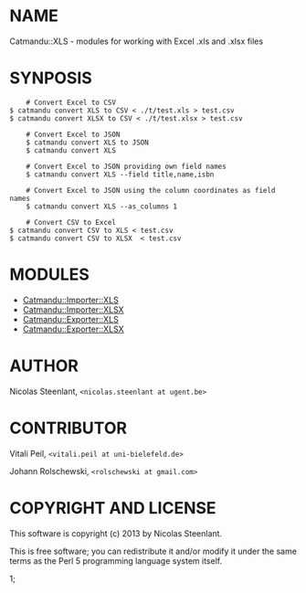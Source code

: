 # NAME

Catmandu::XLS - modules for working with Excel .xls and .xlsx files

# SYNPOSIS

        # Convert Excel to CSV
    $ catmandu convert XLS to CSV < ./t/test.xls > test.csv
    $ catmandu convert XLSX to CSV < ./t/test.xlsx > test.csv

        # Convert Excel to JSON
        $ catmandu convert XLS to JSON
        $ catmandu convert XLS 

        # Convert Excel to JSON providing own field names
        $ catmandu convert XLS --field title,name,isbn

        # Convert Excel to JSON using the column coordinates as field names
        $ catmandu convert XLS --as_columns 1

        # Convert CSV to Excel
    $ catmandu convert CSV to XLS < test.csv
    $ catmandu convert CSV to XLSX  < test.csv

# MODULES

- [Catmandu::Importer::XLS](https://metacpan.org/pod/Catmandu::Importer::XLS)
- [Catmandu::Importer::XLSX](https://metacpan.org/pod/Catmandu::Importer::XLSX)
- [Catmandu::Exporter::XLS](https://metacpan.org/pod/Catmandu::Exporter::XLS)
- [Catmandu::Exporter::XLSX](https://metacpan.org/pod/Catmandu::Exporter::XLSX)

# AUTHOR

Nicolas Steenlant, `<nicolas.steenlant at ugent.be>`

# CONTRIBUTOR

Vitali Peil, `<vitali.peil at uni-bielefeld.de>`

Johann Rolschewski, `<rolschewski at gmail.com>`

# COPYRIGHT AND LICENSE

This software is copyright (c) 2013 by Nicolas Steenlant.

This is free software; you can redistribute it and/or modify it under
the same terms as the Perl 5 programming language system itself.

1;
